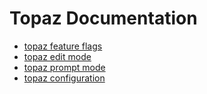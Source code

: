 # Topaz Documentation

* [topaz feature flags](./fflag/topaz-fflag.md)
* [topaz edit mode](./fflag/topaz-edit-mode.md)
* [topaz prompt mode](./fflag/topaz-prompt-mode.md)
* [topaz configuration](./config.md)

